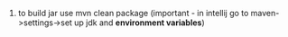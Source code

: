 1. to build jar use mvn clean package (important - in intellij go to maven->settings->set up jdk and **environment variables**)